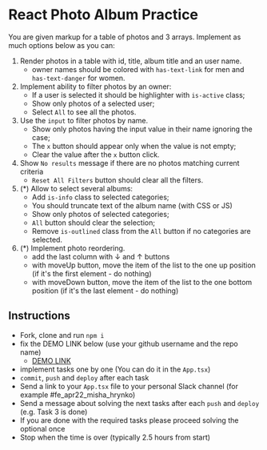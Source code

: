 # React Photo Album Practice

You are given markup for a table of photos and 3 arrays.
Implement as much options below as you can:

1. Render photos in a table with id, title, album title and an user name.
    - owner names should be colored with `has-text-link` for men and `has-text-danger` for women.
1. Implement ability to filter photos by an owner:
    - If a user is selected it should be highlighter with `is-active` class;
    - Show only photos of a selected user;
    - Select `All` to see all the photos.
1. Use the `input` to filter photos by name.
    - Show only photos having the input value in their name ignoring the case;
    - The `x` button should appear only when the value is not empty;
    - Clear the value after the `x` button click.
1. Show `No results` message if there are no photos matching current criteria
    - `Reset All Filters` button should clear all the filters.
1. (*) Allow to select several albums:
    - Add `is-info` class to selected categories;
    - You should truncate text of the album name (with CSS or JS)
    - Show only photos of selected categories;
    - `All` button should clear the selection;
    - Remove `is-outlined` class from the `All` button if no categories are selected.
1. (*) Implement photo reordering.
    - add the last column with &darr; and &uarr; buttons
    - with moveUp button, move the item of the list to the one up position (if it's the first element - do nothing)
    - with moveDown button, move the item of the list to the one bottom position (if it's the last element - do nothing)

## Instructions
- Fork, clone and run `npm i`
- fix the DEMO LINK below (use your github username and the repo name)
  - [DEMO LINK](https://kacper-lyczba.github.io/react_photo-album-practice-v2)
- implement tasks one by one (You can do it in the `App.tsx`)
- `commit`, `push` and `deploy` after each task
- Send a link to your `App.tsx` file to your personal Slack channel (for example #fe_apr22_misha_hrynko)
- Send a message about solving the next tasks after each `push` and `deploy` (e.g. Task 3 is done)
- If you are done with the required tasks please proceed solving the optional once
- Stop when the time is over (typically 2.5 hours from start)
